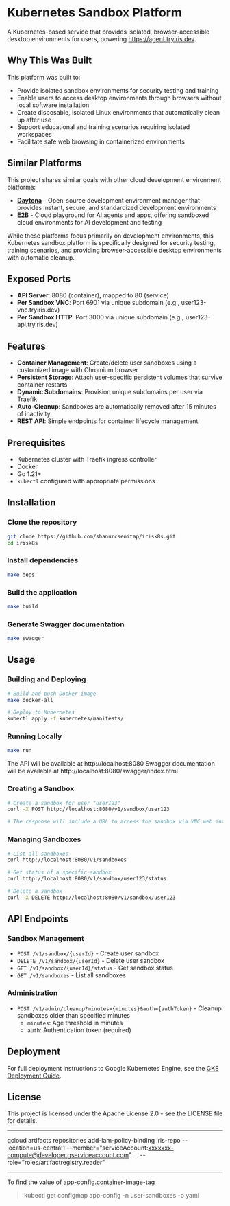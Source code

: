 # Kubernetes Sandbox Platform

A Kubernetes-based service that provides isolated, browser-accessible desktop environments for users, powering https://agent.tryiris.dev.

## Why This Was Built

This platform was built to:
- Provide isolated sandbox environments for security testing and training
- Enable users to access desktop environments through browsers without local software installation
- Create disposable, isolated Linux environments that automatically clean up after use
- Support educational and training scenarios requiring isolated workspaces
- Facilitate safe web browsing in containerized environments

## Similar Platforms

This project shares similar goals with other cloud development environment platforms:

- **[Daytona](https://www.daytona.io/)** - Open-source development environment manager that provides instant, secure, and standardized development environments
- **[E2B](https://e2b.dev/)** - Cloud playground for AI agents and apps, offering sandboxed cloud environments for AI development and testing

While these platforms focus primarily on development environments, this Kubernetes sandbox platform is specifically designed for security testing, training scenarios, and providing browser-accessible desktop environments with automatic cleanup.

## Exposed Ports

- **API Server**: 8080 (container), mapped to 80 (service)
- **Per Sandbox VNC**: Port 6901 via unique subdomain (e.g., user123-vnc.tryiris.dev)
- **Per Sandbox HTTP**: Port 3000 via unique subdomain (e.g., user123-api.tryiris.dev)

## Features

- **Container Management**: Create/delete user sandboxes using a customized image with Chromium browser
- **Persistent Storage**: Attach user-specific persistent volumes that survive container restarts
- **Dynamic Subdomains**: Provision unique subdomains per user via Traefik
- **Auto-Cleanup**: Sandboxes are automatically removed after 15 minutes of inactivity
- **REST API**: Simple endpoints for container lifecycle management

## Prerequisites

- Kubernetes cluster with Traefik ingress controller
- Docker
- Go 1.21+
- `kubectl` configured with appropriate permissions

## Installation

### Clone the repository

```bash
git clone https://github.com/shanurcsenitap/irisk8s.git
cd irisk8s
```

### Install dependencies

```bash
make deps
```

### Build the application

```bash
make build
```

### Generate Swagger documentation

```bash
make swagger
```

## Usage

### Building and Deploying

```bash
# Build and push Docker image
make docker-all

# Deploy to Kubernetes
kubectl apply -f kubernetes/manifests/
```

### Running Locally

```bash
make run
```

The API will be available at http://localhost:8080
Swagger documentation will be available at http://localhost:8080/swagger/index.html

### Creating a Sandbox

```bash
# Create a sandbox for user "user123"
curl -X POST http://localhost:8080/v1/sandbox/user123

# The response will include a URL to access the sandbox via VNC web interface
```

### Managing Sandboxes

```bash
# List all sandboxes
curl http://localhost:8080/v1/sandboxes

# Get status of a specific sandbox
curl http://localhost:8080/v1/sandbox/user123/status

# Delete a sandbox
curl -X DELETE http://localhost:8080/v1/sandbox/user123
```

## API Endpoints

### Sandbox Management
- `POST /v1/sandbox/{userId}` - Create user sandbox
- `DELETE /v1/sandbox/{userId}` - Delete user sandbox
- `GET /v1/sandbox/{userId}/status` - Get sandbox status
- `GET /v1/sandboxes` - List all sandboxes

### Administration
- `POST /v1/admin/cleanup?minutes={minutes}&auth={authToken}` - Cleanup sandboxes older than specified minutes
  - `minutes`: Age threshold in minutes
  - `auth`: Authentication token (required)

## Deployment

For full deployment instructions to Google Kubernetes Engine, see the [GKE Deployment Guide](docs/deployment/gke-deployment-guide.md).

## License

This project is licensed under the Apache License 2.0 - see the LICENSE file for details.



----


gcloud artifacts repositories add-iam-policy-binding iris-repo --location=us-central1 --member="serviceAccount:xxxxxxx-compute@developer.gserviceaccount.com" … --role="roles/artifactregistry.reader"



----
To find the value of app-config.container-image-tag
> kubectl get configmap app-config -n user-sandboxes -o yaml